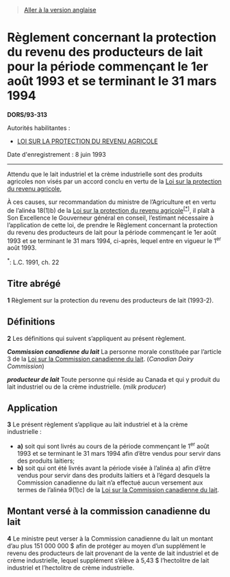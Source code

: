> [Aller à la version anglaise](/en/Regulations/Statutory%20Orders%20and%20Regulations/93/313.md)

# Règlement concernant la protection du revenu des producteurs de lait pour la période commençant le 1er août 1993 et se terminant le 31 mars 1994

**DORS/93-313**

Autorités habilitantes : 
- [LOI SUR LA PROTECTION DU REVENU AGRICOLE](/fr/Lois/Lois%20du%20Canada/1991/ch.%2022.md)

Date d'enregistrement : 8 juin 1993

----------

Attendu que le lait industriel et la crème industrielle sont des produits agricoles non visés par un accord conclu en vertu de la [Loi sur la protection du revenu agricole](/fr/Lois/Lois%20du%20Canada/1991/ch.%2022.md),

À ces causes, sur recommandation du ministre de l’Agriculture et en vertu de l’alinéa 18(1)b) de la [Loi sur la protection du revenu agricole](/fr/Lois/Lois%20du%20Canada/1991/ch.%2022.md)<sup><a href='#nbp_SOR-93-313_f_hq_6186'>[*]</a></sup>, il plaît à Son Excellence le Gouverneur général en conseil, l’estimant nécessaire à l’application de cette loi, de prendre le Règlement concernant la protection du revenu des producteurs de lait pour la période commençant le 1er août 1993 et se terminant le 31 mars 1994, ci-après, lequel entre en vigueur le 1<sup>er</sup> août 1993.

<a name='nbp_SOR-93-313_f_hq_6186'><sup>*</sup></a>: L.C. 1991, ch. 22<br />




## Titre abrégé


**1** Règlement sur la protection du revenu des producteurs de lait (1993-2).




## Définitions


**2** Les définitions qui suivent s’appliquent au présent règlement.

***Commission canadienne du lait*** La personne morale constituée par l’article 3 de la [Loi sur la Commission canadienne du lait](/fr/Lois/Lois%20révisées%20du%20Canada/C/C-15.md). (*Canadian Dairy Commission*)

***producteur de lait*** Toute personne qui réside au Canada et qui y produit du lait industriel ou de la crème industrielle. (*milk producer*)




## Application


**3** Le présent règlement s’applique au lait industriel et à la crème industrielle :
- **a)** soit qui sont livrés au cours de la période commençant le 1<sup>er</sup> août 1993 et se terminant le 31 mars 1994 afin d’être vendus pour servir dans des produits laitiers;
- **b)** soit qui ont été livrés avant la période visée à l’alinéa a) afin d’être vendus pour servir dans des produits laitiers et à l’égard desquels la Commission canadienne du lait n’a effectué aucun versement aux termes de l’alinéa 9(1)c) de la [Loi sur la Commission canadienne du lait](/fr/Lois/Lois%20révisées%20du%20Canada/C/C-15.md).




## Montant versé à la commission canadienne du lait


**4** Le ministre peut verser à la Commission canadienne du lait un montant d’au plus 151 000 000 $ afin de protéger au moyen d’un supplément le revenu des producteurs de lait provenant de la vente de lait industriel et de crème industrielle, lequel supplément s’élève à 5,43 $ l’hectolitre de lait industriel et l’hectolitre de crème industrielle.


